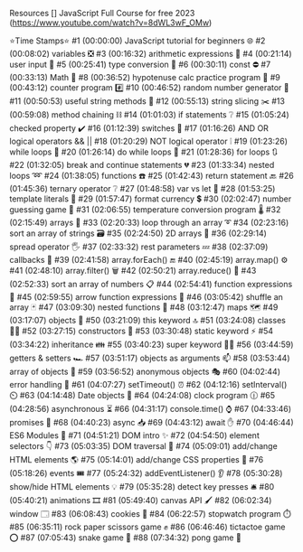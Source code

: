 Resources
[] JavaScript Full Course for free 2023 (https://www.youtube.com/watch?v=8dWL3wF_OMw)

⭐️Time Stamps⭐️
#1  (00:00:00) JavaScript tutorial for beginners 🌐
#2  (00:08:02) variables ❎
#3  (00:16:32) arithmetic expressions 🧮
#4  (00:21:14) user input 🧮
#5  (00:25:41) type conversion 💱
#6  (00:30:11) const ⛔
#7  (00:33:13) Math 🔣
#8  (00:36:52) hypotenuse calc practice program 📐
#9  (00:43:12) counter program #️⃣
#10 (00:46:52) random number generator 🎲
#11 (00:50:53) useful string methods 🧵
#12 (00:55:13) string slicing ✂️
#13 (00:59:08) method chaining ⛓️
#14 (01:01:03) if statements ❔
#15 (01:05:24) checked property ✔️
#16 (01:12:39) switches 🔀
#17 (01:16:26) AND OR logical operators && ||
#18 (01:20:29) NOT logical operator ❕
#19 (01:23:26) while loops 🔁
#20 (01:26:14) do while loops 🔂
#21 (01:28:36) for loops 🔃
#22 (01:32:05) break and continue statements 💔
#23 (01:33:34) nested loops ➿
#24 (01:38:05) functions ☎️
#25 (01:42:43) return statement 🔙
#26 (01:45:36) ternary operator ❔
#27 (01:48:58) var vs let 🥊
#28 (01:53:25) template literals 💬
#29 (01:57:47) format currency 💲
#30 (02:02:47) number guessing game 🔢
#31 (02:06:55) temperature conversion program 🌡️
#32 (02:15:49) arrays 🍎
#33 (02:20:33) loop through an array ➰ 
#34 (02:23:16) sort an array of strings 🗃️
#35 (02:24:50) 2D arrays 🛒 
#36 (02:29:14) spread operator 🖐️
#37 (02:33:32) rest parameters 💤
#38 (02:37:09) callbacks 🤙
#39 (02:41:58) array.forEach() 🔚
#40 (02:45:19) array.map() ⚙️
#41 (02:48:10) array.filter() 🗑️
#42 (02:50:21) array.reduce() 🔁
#43 (02:52:33) sort an array of numbers 📋 
#44 (02:54:41) function expressions 🤫
#45 (02:59:55) arrow function expressions 🏹
#46 (03:05:42) shuffle an array 🃏
#47 (03:09:30) nested functions 🐣 
#48 (03:12:47) maps 🗺️
#49 (03:17:07) objects 🚗
#50 (03:21:09) this keyword 🔝
#51 (03:24:08) classes 👨‍🏫
#52 (03:27:15) constructors 👷
#53 (03:30:48) static keyword ⚡
#54 (03:34:22) inheritance 👪
#55 (03:40:23) super keyword 🦸‍♂️
#56 (03:44:59) getters & setters 🏎️
#57 (03:51:17) objects as arguments 📫
#58 (03:53:44) array of objects 📮
#59 (03:56:52) anonymous objects 🎭
#60 (04:02:44) error handling 🏤
#61 (04:07:27) setTimeout() ⏰
#62 (04:12:16) setInterval() ⏲️
#63 (04:14:48) Date objects 📅
#64 (04:24:08) clock program 🕧
#65 (04:28:56) asynchronous ⏳
#66 (04:31:17) console.time() ⌚
#67 (04:33:46) promises 🤞
#68 (04:40:23) async 📥
#69 (04:43:12) await ✋
#70 (04:46:44) ES6 Modules 🚢
#71 (04:51:21) DOM intro ✨
#72 (04:54:50) element selectors 👇
#73 (05:03:35) DOM traversal 🌳
#74 (05:09:01) add/change HTML elements 🌎
#75 (05:14:01) add/change CSS properties 🎨
#76 (05:18:26) events 🎟️
#77 (05:24:32) addEventListener() 👂
#78 (05:30:28) show/hide HTML elements 💡
#79 (05:35:28) detect key presses 🛎️ 
#80 (05:40:21) animations 🎞️
#81 (05:49:40) canvas API 🖌️
#82 (06:02:34) window 🗔
#83 (06:08:43) cookies 🍪
#84 (06:22:57) stopwatch program ⏱️
#85 (06:35:11) rock paper scissors game ✊
#86 (06:46:46) tictactoe game ⭕
#87 (07:05:43) snake game 🐍 
#88 (07:34:32) pong game 🏓
